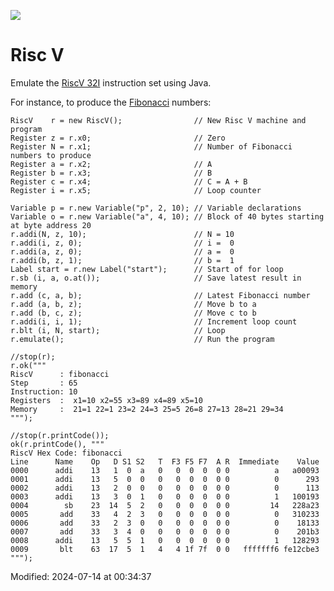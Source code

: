 <div>
    <p><a href="https://github.com/philiprbrenan/RiscV"><img src="https://github.com/philiprbrenan/RiscV/workflows/Test/badge.svg"></a>
</div>

# Risc V

Emulate the
<a href="https://riscv.org/wp-content/uploads/2019/12/riscv-spec-20191213.pdf">RiscV 32I</a>
instruction set using Java.

For instance, to produce the [Fibonacci](https://en.wikipedia.org/wiki/Fibonacci_number) numbers:

```
RiscV    r = new RiscV();                // New Risc V machine and program
Register z = r.x0;                       // Zero
Register N = r.x1;                       // Number of Fibonacci numbers to produce
Register a = r.x2;                       // A
Register b = r.x3;                       // B
Register c = r.x4;                       // C = A + B
Register i = r.x5;                       // Loop counter

Variable p = r.new Variable("p", 2, 10); // Variable declarations
Variable o = r.new Variable("a", 4, 10); // Block of 40 bytes starting at byte address 20
r.addi(N, z, 10);                        // N = 10
r.addi(i, z, 0);                         // i =  0
r.addi(a, z, 0);                         // a =  0
r.addi(b, z, 1);                         // b =  1
Label start = r.new Label("start");      // Start of for loop
r.sb (i, a, o.at());                     // Save latest result in memory
r.add (c, a, b);                         // Latest Fibonacci number
r.add (a, b, z);                         // Move b to a
r.add (b, c, z);                         // Move c to b
r.addi(i, i, 1);                         // Increment loop count
r.blt (i, N, start);                     // Loop
r.emulate();                             // Run the program

//stop(r);
r.ok("""
RiscV      : fibonacci
Step       : 65
Instruction: 10
Registers  :  x1=10 x2=55 x3=89 x4=89 x5=10
Memory     :  21=1 22=1 23=2 24=3 25=5 26=8 27=13 28=21 29=34
""");

//stop(r.printCode());
ok(r.printCode(), """
RiscV Hex Code: fibonacci
Line      Name    Op   D S1 S2   T  F3 F5 F7  A R  Immediate    Value
0000      addi    13   1  0  a   0   0  0  0  0 0          a   a00093
0001      addi    13   5  0  0   0   0  0  0  0 0          0      293
0002      addi    13   2  0  0   0   0  0  0  0 0          0      113
0003      addi    13   3  0  1   0   0  0  0  0 0          1   100193
0004        sb    23  14  5  2   0   0  0  0  0 0         14   228a23
0005       add    33   4  2  3   0   0  0  0  0 0          0   310233
0006       add    33   2  3  0   0   0  0  0  0 0          0    18133
0007       add    33   3  4  0   0   0  0  0  0 0          0    201b3
0008      addi    13   5  5  1   0   0  0  0  0 0          1   128293
0009       blt    63  17  5  1   4   4 1f 7f  0 0   fffffff6 fe12cbe3
""");
```

Modified: 2024-07-14 at 00:34:37
